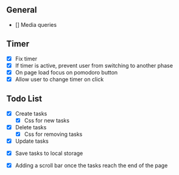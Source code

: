 ## General
- [] Media queries

## Timer
- [x] Fix timer
- [x] If timer is active, prevent user from switching to another phase
- [x] On page load focus on pomodoro button
- [x] Allow user to change timer on click
<!-- - [] Add sound when starting and ending a session -->

## Todo List
- [x] Create tasks
    - [x] Css for new tasks
- [x] Delete tasks
    - [x] Css for removing tasks
- [x] Update tasks
<!-- - [] Option to clear all tasks -->
- [x] Save tasks to local storage
- [x] Adding a scroll bar once the tasks reach the end of the page


<!-- ## Spotify API
- [] Create css for active song
- [] Login to spotify
    - [] Choose a playist on spotify -->